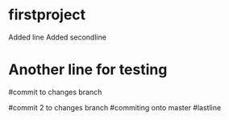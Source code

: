 # firstproject
Added line
Added secondline
# Another line for testing
#commit to changes branch

#commit 2 to changes branch
#commiting onto master
#lastline